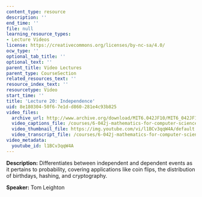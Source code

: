 ```yaml
---
content_type: resource
description: ''
end_time: ''
file: null
learning_resource_types:
- Lecture Videos
license: https://creativecommons.org/licenses/by-nc-sa/4.0/
ocw_type: ''
optional_tab_title: ''
optional_text: ''
parent_title: Video Lectures
parent_type: CourseSection
related_resources_text: ''
resource_index_text: ''
resourcetype: Video
start_time: ''
title: 'Lecture 20: Independence'
uid: 8e180304-50f6-7e1d-d860-281e4c93b825
video_files:
  archive_url: http://www.archive.org/download/MIT6.042JF10/MIT6_042JF10_lec20_300k.mp4
  video_captions_file: /courses/6-042j-mathematics-for-computer-science-fall-2010/be0ffd23101d59c78fca79c7a58b2f76_l1BCv3qqW4A.vtt
  video_thumbnail_file: https://img.youtube.com/vi/l1BCv3qqW4A/default.jpg
  video_transcript_file: /courses/6-042j-mathematics-for-computer-science-fall-2010/6388bd9f7ac0cad66c505d5f76c4ffef_l1BCv3qqW4A.pdf
video_metadata:
  youtube_id: l1BCv3qqW4A
---
```


**Description:** Differentiates between independent and dependent events as it pertains to probability, covering applications like coin flips, the distribution of birthdays, hashing, and cryptography.

**Speaker:** Tom Leighton

